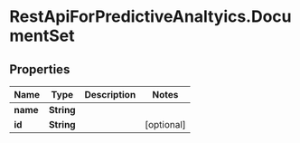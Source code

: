 # RestApiForPredictiveAnaltyics.DocumentSet

## Properties

Name | Type | Description | Notes
------------ | ------------- | ------------- | -------------
**name** | **String** |  | 
**id** | **String** |  | [optional] 



